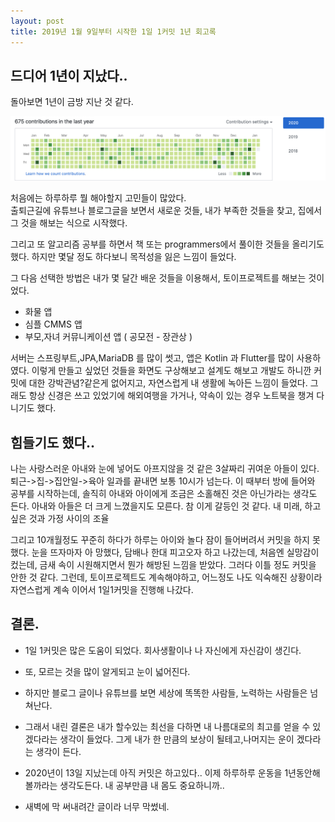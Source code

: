 ```yaml
---
layout: post
title: 2019년 1월 9일부터 시작한 1일 1커밋 1년 회고록
---
```



## 드디어 1년이 지났다..
돌아보면 1년이 금방 지난 것 같다.

![잔디밭](https://github.com/JWHAPO/jwhapo.github.io/blob/master/images/commit_2019/commit_ground_2019.png?raw=true)  

처음에는 하루하루 뭘 해야할지 고민들이 많았다.   
출퇴근길에 유튜브나 블로그글을 보면서 새로운 것들, 내가 부족한 것들을 찾고, 집에서 그 것을 해보는 식으로 시작했다.

그리고 또 알고리즘 공부를 하면서 책 또는 programmers에서 풀이한 것들을 올리기도 했다.
하지만 몇달 정도 하다보니 목적성을 잃은 느낌이 들었다.

그 다음 선택한 방법은 내가 몇 달간 배운 것들을 이용해서, 토이프로젝트를 해보는 것이었다.
- 화물 앱
- 심플 CMMS 앱
- 부모,자녀 커뮤니케이션 앱 ( 공모전 - 장관상 )

서버는 스프링부트,JPA,MariaDB 를 많이 썻고, 앱은 Kotlin 과 Flutter를 많이 사용하였다.
이렇게 만들고 싶었던 것들을 화면도 구상해보고 설계도 해보고 개발도 하니깐 커밋에 대한 강박관념?같은게 없어지고,
자연스럽게 내 생활에 녹아든 느낌이 들었다.
그래도 항상 신경은 쓰고 있었기에 해외여행을 가거나, 약속이 있는 경우 노트북을 챙겨 다니기도 했다.


## 힘들기도 했다..
나는 사랑스러운 아내와 눈에 넣어도 아프지않을 것 같은 3살짜리 귀여운 아들이 있다.
퇴근->집->집안일->육아 일과를 끝내면 보통 10시가 넘는다. 이 때부터 방에 들어와 공부를 시작하는데,
솔직히 아내와 아이에게 조금은 소홀해진 것은 아닌가라는 생각도 든다. 아내와 아들은 더 크게 느꼈을지도 모른다.
참 이게 갈등인 것 같다. 내 미래, 하고싶은 것과 가정 사이의 조율

그리고 10개월정도 꾸준히 하다가 하루는 아이와 놀다 잠이 들어버려서 커밋을 하지 못했다.
눈을 뜨자마자 아 망했다, 담배나 한대 피고오자 하고 나갔는데, 처음엔 실망감이 컸는데, 금새 속이 시원해지면서
뭔가 해방된 느낌을 받았다. 그러다 이틀 정도 커밋을 안한 것 같다.
그런데, 토이프로젝트도 계속해야하고, 어느정도 나도 익숙해진 상황이라 자연스럽게 계속 이어서 1일1커밋을 진행해 나갔다.

## 결론.
* 1일 1커밋은 많은 도움이 되었다. 회사생활이나 나 자신에게 자신감이 생긴다.
* 또, 모르는 것을 많이 알게되고 눈이 넓어진다.
* 하지만 블로그 글이나 유튜브를 보면 세상에 똑똑한 사람들, 노력하는 사람들은 넘쳐난다.
* 그래서 내린 결론은 내가 할수있는 최선을 다하면 내 나름대로의 최고를 얻을 수 있겠다라는 생각이 들었다. 그게 내가 한 만큼의 보상이 될테고,나머지는 운이 겠다라는 생각이 든다.
* 2020년이 13일 지났는데 아직 커밋은 하고있다.. 이제 하루하루 운동을 1년동안해볼까라는 생각도든다. 내 공부만큼 내 몸도 중요하니까..

* 새벽에 막 써내려간 글이라 너무 막썼네.
